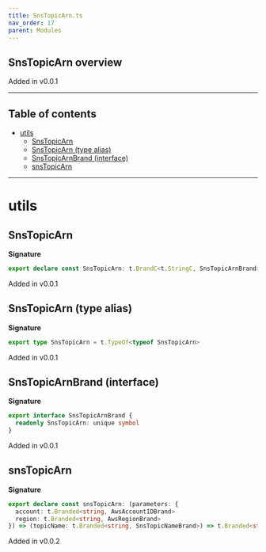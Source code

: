 ```yaml
---
title: SnsTopicArn.ts
nav_order: 17
parent: Modules
---
```


## SnsTopicArn overview

Added in v0.0.1

---

<h2 class="text-delta">Table of contents</h2>

- [utils](#utils)
  - [SnsTopicArn](#snstopicarn)
  - [SnsTopicArn (type alias)](#snstopicarn-type-alias)
  - [SnsTopicArnBrand (interface)](#snstopicarnbrand-interface)
  - [snsTopicArn](#snstopicarn)

---

# utils

## SnsTopicArn

**Signature**

```ts
export declare const SnsTopicArn: t.BrandC<t.StringC, SnsTopicArnBrand>
```

Added in v0.0.1

## SnsTopicArn (type alias)

**Signature**

```ts
export type SnsTopicArn = t.TypeOf<typeof SnsTopicArn>
```

Added in v0.0.1

## SnsTopicArnBrand (interface)

**Signature**

```ts
export interface SnsTopicArnBrand {
  readonly SnsTopicArn: unique symbol
}
```

Added in v0.0.1

## snsTopicArn

**Signature**

```ts
export declare const snsTopicArn: (parameters: {
  account: t.Branded<string, AwsAccountIDBrand>
  region: t.Branded<string, AwsRegionBrand>
}) => (topicName: t.Branded<string, SnsTopicNameBrand>) => t.Branded<string, SnsTopicArnBrand>
```

Added in v0.0.2
